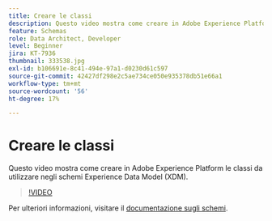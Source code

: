 ```yaml
---
title: Creare le classi
description: Questo video mostra come creare in Adobe Experience Platform le classi da utilizzare negli schemi Experience Data Model (XDM).
feature: Schemas
role: Data Architect, Developer
level: Beginner
jira: KT-7936
thumbnail: 333538.jpg
exl-id: b106691e-8c41-494e-97a1-d0230d61c597
source-git-commit: 42427df298e2c5ae734ce050e935378db51e66a1
workflow-type: tm+mt
source-wordcount: '56'
ht-degree: 17%

---
```


# Creare le classi

Questo video mostra come creare in Adobe Experience Platform le classi da utilizzare negli schemi Experience Data Model (XDM).

>[!VIDEO](https://video.tv.adobe.com/v/333538?quality=12&learn=on)

Per ulteriori informazioni, visitare il [documentazione sugli schemi](https://experienceleague.adobe.com/docs/experience-platform/xdm/home.html?lang=it).
